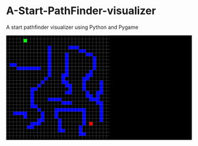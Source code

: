 # A-Start-PathFinder-visualizer
A start pathfinder visualizer using Python and Pygame



![screen-gif](./pathfinder.gif)
